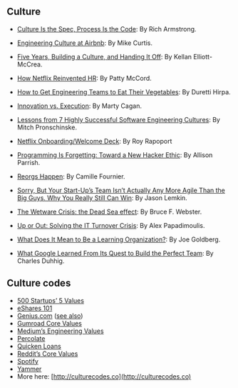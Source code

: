 ## Culture

- [Culture Is the Spec, Process Is the Code](https://medium.com/@richarmstrong/culture-is-the-spec-process-is-the-code-ccb0df70514f): By Rich Armstrong.

- [Engineering Culture at Airbnb](http://nerds.airbnb.com/engineering-culture-airbnb): By Mike Curtis.

- [Five Years, Building a Culture, and Handing It Off](http://laughingmeme.org/2015/08/31/five-years-building-a-culture-and-handing-it-off): By Kellan Elliott-McCrea.

- [How Netflix Reinvented HR](http://hbr.org/2014/01/how-netflix-reinvented-hr/ar/pr): By Patty McCord.

- [How to Get Engineering Teams to Eat Their Vegetables](https://medium.com/@duretti/how-to-get-engineering-teams-to-eat-their-vegetables-83e0f83af71a): By Duretti Hirpa.

- [Innovation vs. Execution](http://svpg.com/innovation-vs-execution/): By Marty Cagan.

- [Lessons from 7 Highly Successful Software Engineering Cultures](https://techbeacon.com/lessons-7-highly-successful-software-engineering-cultures): By Mitch Pronschinske.

- [Netflix Onboarding/Welcome Deck](https://docs.google.com/presentation/d/1bXrsLL9wwtbudLjnoG3F6J-NBcTTQ6KnGpukrSDmjW4): By Roy Rapoport
 
- [Programming Is Forgetting: Toward a New Hacker Ethic](http://opentranscripts.org/transcript/programming-forgetting-new-hacker-ethic/): By Allison Parrish.

- [Reorgs Happen](http://whilefalse.blogspot.co.il/2015/12/reorgs-happen.html): By Camille Fournier.

- [Sorry, But Your Start-Up’s Team Isn’t Actually Any More Agile Than the Big Guys. Why You Really Still Can Win](https://www.saastr.com/sorry-but-your-start-ups-team-isnt-actually-any-more-agile-than-the-big-guys-why-you-really-still-can-win/): By Jason Lemkin.

- [The Wetware Crisis: the Dead Sea effect](http://brucefwebster.com/2008/04/11/the-wetware-crisis-the-dead-sea-effect/): By Bruce F. Webster.

- [Up or Out: Solving the IT Turnover Crisis](http://thedailywtf.com/articles/Up-or-Out-Solving-the-IT-Turnover-Crisis): By Alex Papadimoulis.

- [What Does It Mean to Be a Learning Organization?](https://docs.google.com/document/d/15xrkf9fC2cf9g7joK9ZXA16_Qd77PzxjJRjH-RIJpeQ): By Joe Goldberg.

- [What Google Learned From Its Quest to Build the Perfect Team](https://www.nytimes.com/2016/02/28/magazine/what-google-learned-from-its-quest-to-build-the-perfect-team.html): By Charles Duhhig.

## Culture codes

- [500 Startups’ 5 Values](http://thenextweb.com/insider/2013/04/27/the-5-values-that-drive-500-startups/)
- [eShares 101](https://medium.com/@henrysward/eshares-101-e96d792bdc69#.poe2uvcg1)
- [Genius.com](http://genius.com/Genius-the-genius-isms-annotated) ([see also](http://a16z.com/2014/11/28/a16z-podcast-guiding-startup-culture-the-genius-isms/))
- [Gumroad Core Values](http://firstround.com/article/An-Inside-Look-at-a-Flat-Organization-That-Serves-Millions)
- [Medium’s Engineering Values](https://medium.com/medium-eng/engineering-values-7143c0db0bd6)
- [Percolate](https://percolate.com/values)
- [Quicken Loans](http://www.quickenloans.com/press-room/fast-facts/#isms)
- [Reddit’s Core Values](http://www.reddit.com/r/blog/comments/352twf/were_sharing_our_companys_core_values_with_the/)
- [Spotify](https://docs.google.com/document/d/1rimiqq0hrJaEN_EBG0UyqivxsbvMA-6dlwZgCv5ndyU/edit#)
- [Yammer](https://eng.yammer.com/#how-section)
- More here: [http://culturecodes.co](http://culturecodes.co)

